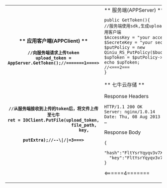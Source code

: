     
 <table> 
 	<tr> 
 		<th rowspan="2" >
 		
 ** 应用客户端(APPClient) **
 
 
 
``` 
//向服务端请求上传token
upload_token = AppServer.GetToken();//=======1====>








//从服务端接收到上传的token后，将文件上传至七牛
ret = IOClient.PutFile(upload_token,
						file_path,
						key,
						putExtra);//--\|/|=3===>



```

</th>
<td>
** 服务端(APPServer)  **

```
public GetToken(){
//服务端使用sdk,生成upload token,颁发给应用客户端
$AccessKey = "your accessKey";
$SecreteKey = "your secreteKey"
$putPolicy = new Qiniu_RS_PutPolicy($bucket);
$upToken = $putPolicy->Token(null); 
echo $upToken;
//<===2===
}
```

</td>
</tr>
<tr>
<td>
** 七牛云存储 **

Response Headers
 
``` 
HTTP/1.1 200 OK
Server: nginx/1.0.14
Date: Thu, 08 Aug 2013 09:38:17 GMT
…

```

Response Body

``` 
{
  "hash":"FltYsrYqyqv3v7Xt6CZL2Xb5ATxT",
  "key":"FltYsrYqyqv3v7Xt6CZL2Xb5ATxT"
}
``` 
<======4=======

</td>
</tr>
<tr>
</tr>
</table>
